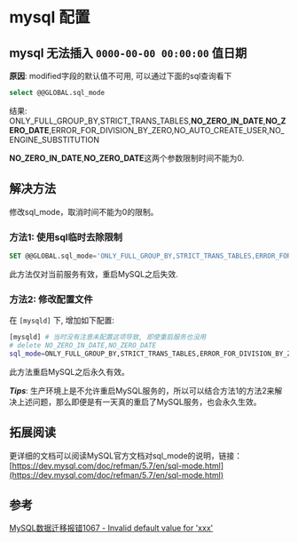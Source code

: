 # mysql 配置

## mysql 无法插入 `0000-00-00 00:00:00` 值日期

**原因**: modified字段的默认值不可用, 可以通过下面的sql查询看下

```sql
select @@GLOBAL.sql_mode
```

结果:
ONLY_FULL_GROUP_BY,STRICT_TRANS_TABLES,**NO_ZERO_IN_DATE**,**NO_ZERO_DATE**,ERROR_FOR_DIVISION_BY_ZERO,NO_AUTO_CREATE_USER,NO_ENGINE_SUBSTITUTION

**NO_ZERO_IN_DATE**,**NO_ZERO_DATE**这两个参数限制时间不能为0.

## 解决方法

修改sql_mode，取消时间不能为0的限制。

### 方法1: 使用sql临时去除限制

```sql
SET @@GLOBAL.sql_mode='ONLY_FULL_GROUP_BY,STRICT_TRANS_TABLES,ERROR_FOR_DIVISION_BY_ZERO,NO_AUTO_CREATE_USER,NO_ENGINE_SUBSTITUTION'
```

此方法仅对当前服务有效，重启MySQL之后失效.

### 方法2: 修改配置文件

在 `[mysqld]` 下, 增加如下配置:

```bash
[mysqld] # 当时没有注意未配置这项导致, 即使重启服务也没用
# delete NO_ZERO_IN_DATE,NO_ZERO_DATE
sql_mode=ONLY_FULL_GROUP_BY,STRICT_TRANS_TABLES,ERROR_FOR_DIVISION_BY_ZERO,NO_AUTO_CREATE_USER,NO_ENGINE_SUBSTITUTION
```

此方法重启MySQL之后永久有效。

***Tips***: 生产环境上是不允许重启MySQL服务的，所以可以结合方法1的方法2来解决上述问题，那么即便是有一天真的重启了MySQL服务，也会永久生效。

## 拓展阅读

更详细的文档可以阅读MySQL官方文档对sql_mode的说明，链接：[https://dev.mysql.com/doc/refman/5.7/en/sql-mode.html](https://dev.mysql.com/doc/refman/5.7/en/sql-mode.html)

## 参考

[MySQL数据迁移报错1067 - Invalid default value for 'xxx'](https://www.cnblogs.com/sgh1023/p/14419830.html)
